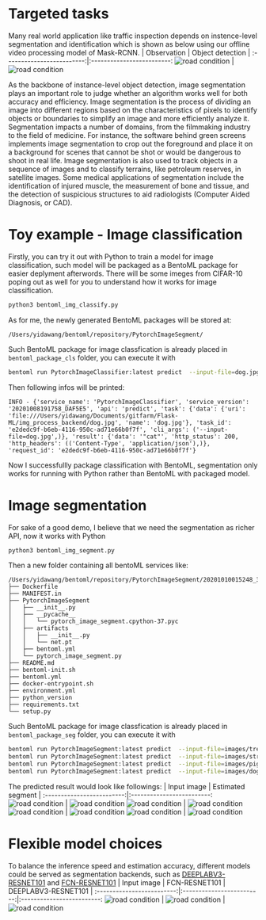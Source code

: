 # Targeted tasks
Many real world application like traffic inspection depends on instence-level segmentation and identification which is shown as below using our offline video processing model of Mask-RCNN.
| Observation | Object detection |
:-------------------------:|:-------------------------:
 <img src="videos/3.mp4" alt="road condition" frameborder="0" style="border:0" > | <img src="videos/3_nas.mp4" alt="road condition" frameborder="0" style="border:0" >

As the backbone of instance-level object detection, image segmentation plays an important role to judge whether an algorithm works well for both accuracy and efficiency.
Image segmentation is the process of dividing an image into different regions based on the characteristics of pixels to identify objects or boundaries to simplify an image and more efficiently analyze it. Segmentation impacts a number of domains, from the filmmaking industry to the field of medicine. For instance, the software behind green screens implements image segmentation to crop out the foreground and place it on a background for scenes that cannot be shot or would be dangerous to shoot in real life. Image segmentation is also used to track objects in a sequence of images and to classify terrains, like petroleum reserves, in satellite images. Some medical applications of segmentation include the identification of injured muscle, the measurement of bone and tissue, and the detection of suspicious structures to aid radiologists (Computer Aided Diagnosis, or CAD).
# Toy example - Image classification

Firstly, you can try it out with Python to train a model for image classification, such model will be packaged as a BentoML package for easier deplyment afterwords.
There will be some imeges from CIFAR-10 poping out as well for you to understand how it works for image classification.
```python
python3 bentoml_img_classify.py
```

As for me, the newly generated BentoML packages will be stored at:
```
/Users/yidawang/bentoml/repository/PytorchImageSegment/
```

Such BentoML package for image classfication is already placed in `bentoml_package_cls` folder, you can execute it with 
```bash
bentoml run PytorchImageClassifier:latest predict  --input-file=dog.jpg
```

Then following infos will be printed:
```
INFO - {'service_name': 'PytorchImageClassifier', 'service_version': '20201008191758_DAF5E5', 'api': 'predict', 'task': {'data': {'uri': 'file:///Users/yidawang/Documents/gitfarm/Flask-ML/img_process_backend/dog.jpg', 'name': 'dog.jpg'}, 'task_id': 'e2dedc9f-b6eb-4116-950c-ad71e66b0f7f', 'cli_args': ('--input-file=dog.jpg',)}, 'result': {'data': '"cat"', 'http_status': 200, 'http_headers': (('Content-Type', 'application/json'),)}, 'request_id': 'e2dedc9f-b6eb-4116-950c-ad71e66b0f7f'}
```

Now I successfullly package classification with BentoML, segmentation only works for running with Python rather than BentoML with packaged model.

# Image segmentation
For sake of a good demo, I believe that we need the segmentation as richer API, now it works with Python

```python
python3 bentoml_img_segment.py
```
Then a new folder containing all bentoML services like:
```
/Users/yidawang/bentoml/repository/PytorchImageSegment/20201010015248_3360B3
├── Dockerfile
├── MANIFEST.in
├── PytorchImageSegment
│   ├── __init__.py
│   ├── __pycache__
│   │   └── pytorch_image_segment.cpython-37.pyc
│   ├── artifacts
│   │   ├── __init__.py
│   │   └── net.pt
│   ├── bentoml.yml
│   └── pytorch_image_segment.py
├── README.md
├── bentoml-init.sh
├── bentoml.yml
├── docker-entrypoint.sh
├── environment.yml
├── python_version
├── requirements.txt
└── setup.py
```

Such BentoML package for image classfication is already placed in `bentoml_package_seg` folder, you can execute it with 
```bash
bentoml run PytorchImageSegment:latest predict  --input-file=images/trees.jpg
bentoml run PytorchImageSegment:latest predict  --input-file=images/street.jpg
bentoml run PytorchImageSegment:latest predict  --input-file=images/pig.jpg
bentoml run PytorchImageSegment:latest predict  --input-file=images/dog.jpg
```
The predicted result would look like followings:
| Input image | Estimated segment |
:-------------------------:|:-------------------------:
 <img src="images/dog.jpg" alt="road condition" frameborder="0" style="border:0" > | <img src="images/dog_seg.png" alt="road condition" frameborder="0" style="border:0" >
 <img src="images/people.jpg" alt="road condition" frameborder="0" style="border:0" > | <img src="images/people_seg.png" alt="road condition" frameborder="0" style="border:0" >
 <img src="images/street.jpg" alt="road condition" frameborder="0" style="border:0" > | <img src="images/street_seg.png" alt="road condition" frameborder="0" style="border:0" >
 <img src="images/pig.jpg" alt="road condition" frameborder="0" style="border:0" > | <img src="images/pig_seg.png" alt="road condition" frameborder="0" style="border:0" >

# Flexible model choices
To balance the inference speed and estimation accuracy, different models could be served as segmentation backends, such as [DEEPLABV3-RESNET101](https://pytorch.org/hub/pytorch_vision_deeplabv3_resnet101/) and [FCN-RESNET101](https://pytorch.org/hub/pytorch_vision_fcn_resnet101/)
| Input image | FCN-RESNET101 | DEEPLABV3-RESNET101 |
:-------------------------:|:-------------------------:|:-------------------------:
 <img src="images/models/deeplab1.png" alt="road condition" frameborder="0" style="border:0" > | <img src="images/models/fcn_resnet101.png" alt="road condition" frameborder="0" style="border:0" > | <img src="images/models/resnet101.png" alt="road condition" frameborder="0" style="border:0" >
